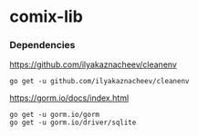 # comix-lib

### Dependencies


https://github.com/ilyakaznacheev/cleanenv
```
go get -u github.com/ilyakaznacheev/cleanenv
```

https://gorm.io/docs/index.html
```
go get -u gorm.io/gorm
go get -u gorm.io/driver/sqlite
```